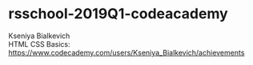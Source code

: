 # rsschool-2019Q1-codeacademy
Kseniya Bialkevich  
HTML CSS Basics: https://www.codecademy.com/users/Kseniya_Bialkevich/achievements
